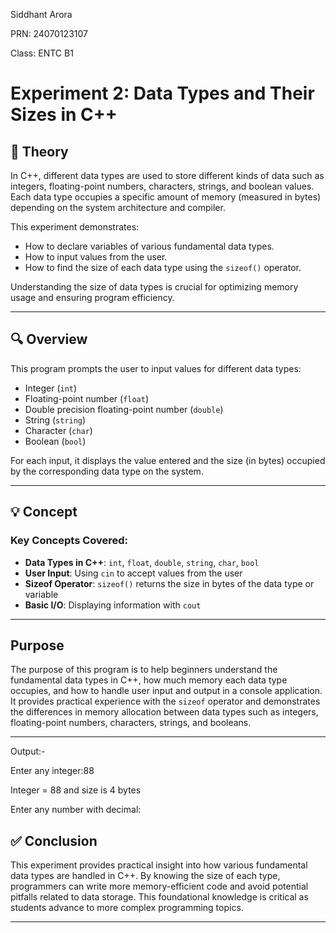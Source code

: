 Siddhant Arora

PRN: 24070123107 

Class: ENTC B1

# Experiment 2: Data Types and Their Sizes in C++

## 📘 Theory

In C++, different data types are used to store different kinds of data such as integers, floating-point numbers, characters, strings, and boolean values. Each data type occupies a specific amount of memory (measured in bytes) depending on the system architecture and compiler.

This experiment demonstrates:
- How to declare variables of various fundamental data types.
- How to input values from the user.
- How to find the size of each data type using the `sizeof()` operator.

Understanding the size of data types is crucial for optimizing memory usage and ensuring program efficiency.

---

## 🔍 Overview

This program prompts the user to input values for different data types:

- Integer (`int`)
- Floating-point number (`float`)
- Double precision floating-point number (`double`)
- String (`string`)
- Character (`char`)
- Boolean (`bool`)

For each input, it displays the value entered and the size (in bytes) occupied by the corresponding data type on the system.

---

## 💡 Concept

### Key Concepts Covered:

- **Data Types in C++**: `int`, `float`, `double`, `string`, `char`, `bool`
- **User Input**: Using `cin` to accept values from the user
- **Sizeof Operator**: `sizeof()` returns the size in bytes of the data type or variable
- **Basic I/O**: Displaying information with `cout`

---

## Purpose

The purpose of this program is to help beginners understand the fundamental data types in C++, how much memory each data type occupies, and how to handle user input and output in a console application. It provides practical experience with the `sizeof` operator and demonstrates the differences in memory allocation between data types such as integers, floating-point numbers, characters, strings, and booleans.


---

Output:-

Enter any integer:88

Integer = 88 and size is 4 bytes

Enter any number with decimal:

## ✅ Conclusion

This experiment provides practical insight into how various fundamental data types are handled in C++. By knowing the size of each type, programmers can write more memory-efficient code and avoid potential pitfalls related to data storage. This foundational knowledge is critical as students advance to more complex programming topics.

---


